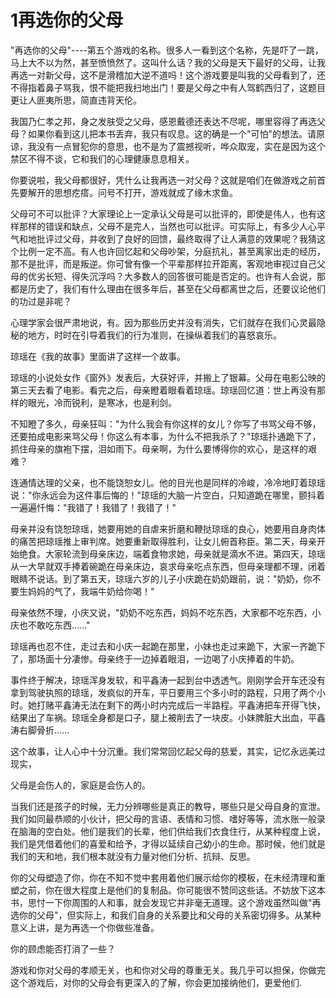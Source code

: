 # 1再选你的父母

"再选你的父母"----第五个游戏的名称。很多人一看到这个名称，先是吓了一跳，马上大不以为然，甚至愤愤然了。这叫什么话？我的父母是天下最好的父母，让我再选一对新父母，这不是滑稽加大逆不道吗！这个游戏要是叫我的父母看到了，还不得指着鼻子骂我，恨不能把我扫地出门！要是父母之中有人驾鹤西归了，这题目更让人匪夷所思，简直违背天伦。

我国乃仁孝之邦，身之发肤受之父母，感恩戴德还表达不尽呢，哪里容得了再选父母？如果你看到这儿把本书丢弃，我只有叹息。这的确是一个"可怕"的想法。请原谅，我没有一点冒犯你的意思，也不是为了震撼视听，哗众取宠，实在是因为这个禁区不得不谈，它和我们的心理健康息息相关。

你要说啦，我父母都很好，凭什么让我再选一对父母？这就是咱们在做游戏之前首先要解开的思想疙瘩。问号不打开，游戏就成了缘木求鱼。

父母可不可以批评？大家理论上一定承认父母是可以批评的，即使是伟人，也有这样那样的错误和缺点，父母不是完人，当然也可以批评。可实际上，有多少人心平气和地批评过父母，并收到了良好的回馈，最终取得了让人满意的效果呢？我猜这个比例一定不高。有人也许回忆起和父母吵架，分庭抗礼，甚至离家出走的经历，那不是批评，而是叛逆。你可曾有像一个平辈那样拉开距离，客观地审视过自己父母的优劣长短、得失沉浮吗？大多数人的回答很可能是否定的。也许有人会说，那都是历史了，我们有什么理由在很多年后，甚至在父母都离世之后，还要议论他们的功过是非呢？

心理学家会很严肃地说，有。因为那些历史并没有消失，它们就存在我们心灵最隐秘的地方，时时在引导着我们的行为准则，在操纵着我们的喜怒哀乐。

琼瑶在《我的故事》里面讲了这样一个故事。

琼瑶的小说处女作《窗外》发表后，大获好评，并搬上了银幕。父母在电影公映的第三天去看了电影。看完之后，母亲瞪着眼看着琼瑶。琼瑶回忆道：世上再没有那样的眼光，冷而锐利，是寒冰，也是利剑。

不知瞪了多久，母亲狂叫："为什么我会有你这样的女儿？你写了书骂父母不够，还要拍成电影来骂父母！你这么有本事，为什么不把我杀了？"琼瑶扑通跪下了，抓住母亲的旗袍下摆，泪如雨下。母亲啊，为什么要博得你的欢心，是这样的艰难？

连通情达理的父亲，也不能饶恕女儿。他的目光也是同样的冷峻，冷冷地盯着琼瑶说："你永远会为这件事后悔的！"琼瑶的大脑一片空白，只知道跪在哪里，颤抖着一遍遍忏悔："我错了！我错了！我错了！"

母亲并没有饶恕琼瑶，她要用她的自虐来折磨和鞭挞琼瑶的良心，她要用自身肉体的痛苦把琼瑶推上审判席。她要重新取得胜利，让女儿俯首称臣。第二天，母亲开始绝食。大家轮流到母亲床边，端着食物求她，母亲就是滴水不进。第四天，琼瑶从一大早就双手捧着碗跪在母亲床边，哀求母亲吃点东西，但母亲理都不理，闭着眼睛不说话。到了第五天，琼瑶六岁的儿子小庆跪在奶奶跟前，说："奶奶，你不要生妈妈的气了，我端牛奶给你喝！"

母亲依然不理，小庆又说，"奶奶不吃东西，妈妈不吃东西，大家都不吃东西，小庆也不敢吃东西......"

琼瑶再也忍不住，走过去和小庆一起跪在那里，小妹也走过来跪下，大家一齐跪下了，那场面十分凄惨。母亲终于一边掉着眼泪，一边喝了小庆捧着的牛奶。

事件终于解决，琼瑶浑身发软，和平鑫涛一起到台中透透气。刚刚学会开车还没有拿到驾驶执照的琼瑶，发疯似的开车，平日要用三个多小时的路程，只用了两个小时。她打赌平鑫涛无法在剩下的两小时内完成后一半路程。平鑫涛把车开得飞快，结果出了车祸。琼瑶全身都是口子，腿上被削去了一块皮。小妹脾脏大出血，平鑫涛右脚骨折......

这个故事，让人心中十分沉重。我们常常回忆起父母的慈爱，其实，记忆永远美过现实，

父母是会伤人的，家庭是会伤人的。

当我们还是孩子的时候，无力分辨哪些是真正的教导，哪些只是父母自身的宣泄。我们如同最恭顺的小伙计，把父母的言语、表情和习惯、嗜好等等，流水账一般录在脑海的空白处。他们是我们的长辈，他们供给我们衣食住行，从某种程度上说，我们是凭借着他们的喜爱和给予，才得以延续自己幼小的生命。那时候，他们就是我们的天和地，我们根本就没有力量对他们分析、抗辩、反思。

你的父母塑造了你，你在不知不觉中套用着他们展示给你的模板，在未经清理和重塑之前，你在很大程度上是他们的复制品。你可能很不赞同这些话。不妨放下这本书，思忖一下你周围的人和事，就会发现它并非毫无道理。这个游戏虽然叫做"再选你的父母"，但实际上，和我们自身的关系要比和父母的关系密切得多。从某种意义上讲，是为再选一个你做些准备。

你的顾虑能否打消了一些？

游戏和你对父母的孝顺无关，也和你对父母的尊重无关。我几乎可以担保，你做完这个游戏后，对你的父母会有更深入的了解，你会更加接纳他们，更爱他们.
